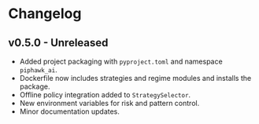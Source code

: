 # Changelog

## v0.5.0 - Unreleased

- Added project packaging with `pyproject.toml` and namespace `piphawk_ai`.
- Dockerfile now includes strategies and regime modules and installs the package.
- Offline policy integration added to `StrategySelector`.
- New environment variables for risk and pattern control.
- Minor documentation updates.
